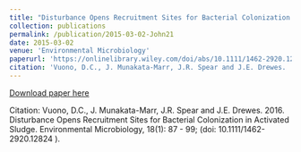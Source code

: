 ```yaml
---
title: "Disturbance Opens Recruitment Sites for Bacterial Colonization in Activated Sludge"
collection: publications
permalink: /publication/2015-03-02-John21
date: 2015-03-02
venue: 'Environmental Microbiology'
paperurl: 'https://onlinelibrary.wiley.com/doi/abs/10.1111/1462-2920.12824'
citation: 'Vuono, D.C., J. Munakata-Marr, J.R. Spear and J.E. Drewes.  2016.  Disturbance Opens Recruitment Sites for Bacterial Colonization in Activated Sludge.  Environmental Microbiology, 18(1): 87 - 99; (doi: 10.1111/1462-2920.12824 ).'
---
```


<a href='https://onlinelibrary.wiley.com/doi/abs/10.1111/1462-2920.12824'>Download paper here</a>

Citation: Vuono, D.C., J. Munakata-Marr, J.R. Spear and J.E. Drewes.  2016.  Disturbance Opens Recruitment Sites for Bacterial Colonization in Activated Sludge.  Environmental Microbiology, 18(1): 87 - 99; (doi: 10.1111/1462-2920.12824 ).